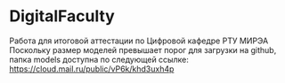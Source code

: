 # DigitalFaculty
Работа для итоговой аттестации по Цифровой кафедре РТУ МИРЭА
Поскольку размер моделей превышает порог для загрузки на github, папка models доступна по следующей ссылке:
https://cloud.mail.ru/public/vP6k/khd3uxh4p
